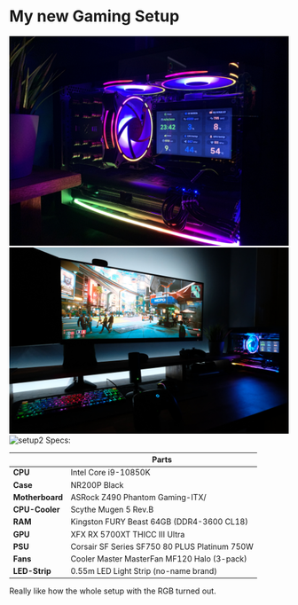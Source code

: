 # My new Gaming Setup

![build](docs/setup/build_windows.JPG)
![setup](docs/setup/setupGaming.jpg)
![setup2](docs/setup/windows_setup.jpg)
Specs:

|                 | **Parts**                                     |
| --------------- | --------------------------------------------- |
| **CPU**         | Intel Core i9-10850K                          |
| **Case**        | NR200P Black                                  |
| **Motherboard** | ASRock Z490 Phantom Gaming-ITX/               |
| **CPU-Cooler**  | Scythe Mugen 5 Rev.B                          |
| **RAM**         | Kingston FURY Beast 64GB (DDR4-3600 CL18)     |
| **GPU**         | XFX RX 5700XT THICC III Ultra                 |
| **PSU**         | Corsair SF Series SF750 80 PLUS Platinum 750W |
| **Fans**        | Cooler Master MasterFan MF120 Halo (3-pack)   |
| **LED-Strip**   | 0.55m LED Light Strip (no-name brand)         |

Really like how the whole setup with the RGB turned out.